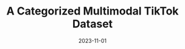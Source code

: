 ---
title: "A Categorized Multimodal TikTok Dataset"
collection: publications
permalink: /publication/2023-11-01-A-Categorized-Multimodal-TikTok-Dataset
date: 2023-11-01
venue: 'Weizenbaum Library'
citation: ' Lion Wedel, &quot;A Categorized Multimodal TikTok Dataset.&quot; Weizenbaum Library, 1900.'
doi: 'https://www.weizenbaum-library.de/handle/id/420'
---